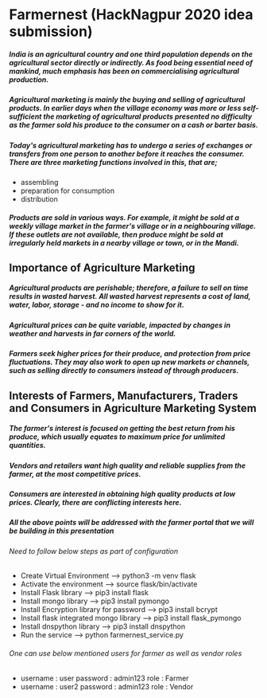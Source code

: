 # Farmernest (HackNagpur 2020 idea submission)


##### India is an agricultural country and one third population depends on the agricultural  sector directly or indirectly. As food being essential need of mankind, much emphasis has been on commercialising agricultural production.

  ##### Agricultural marketing is mainly the buying and selling of agricultural products. In earlier days when the village economy was more or less self-sufficient the marketing of agricultural products presented no difficulty as the farmer sold his produce to the consumer on a cash or barter basis.

 ##### Today's agricultural marketing has to undergo a series of exchanges or transfers from one person to another before it reaches the consumer. There are three marketing functions involved in this, that are;
* assembling
* preparation for consumption
* distribution

 ##### Products are sold in various ways. For example, it might be sold at a weekly village market in the farmer's village or in a neighbouring village. If these outlets are not available, then produce might be sold at irregularly held markets in a nearby village or town, or in the Mandi.

## Importance of Agriculture Marketing

 ##### Agricultural products are perishable; therefore, a failure to sell on time results in wasted harvest. All wasted harvest represents a cost of land, water, labor, storage - and no income to show for it.

 ##### Agricultural prices can be quite variable, impacted by changes in weather and harvests in far corners of the world.

 ##### Farmers seek higher prices for their produce, and protection from price fluctuations. They may also work to open up new markets or channels, such as selling directly to consumers instead of through producers.
 
 ## Interests of Farmers, Manufacturers, Traders and Consumers in Agriculture Marketing System

##### The farmer's interest is focused on getting the best return from his produce, which usually equates to maximum price for unlimited quantities.

##### Vendors and retailers want high quality and reliable supplies from the farmer, at the most competitive prices.

##### Consumers are interested in obtaining high quality products at low prices. Clearly, there are conflicting interests here.

##### All the above points will be addressed with the farmer portal that we will be building  in this presentation 
 
 ###### Need to follow below steps as part of configuration
 * Create Virtual Environment --> python3 -m venv flask
 * Activate the environment --> source flask/bin/activate
 * Install Flask library --> pip3 install flask
 * Install mongo library --> pip3 install pymongo
 * Install Encryption library for password --> pip3 install bcrypt
 * Install flask integrated mongo library --> pip3 install flask_pymongo
 * Install dnspython library --> pip3 install dnspython
 * Run the service --> python farmernest_service.py
 
 ###### One  can use below mentioned users for farmer as well as vendor roles
   * username : user password : admin123 role : Farmer
   * username : user2 password : admin123 role : Vendor
 
